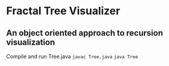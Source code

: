 # Fractal Tree Visualizer
## An object oriented approach to recursion visualization

Compile and run Tree.java
`javac Tree.java`
`java Tree`

